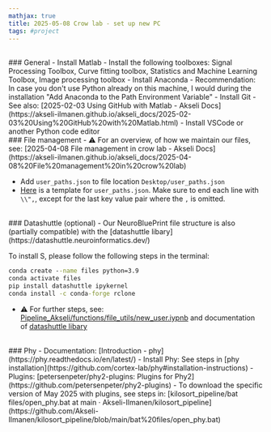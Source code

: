 ```yaml
---
mathjax: true
title: 2025-05-08 Crow lab - set up new PC
tags: #project
---
```

<br>
### General
- Install Matlab
	- Install the following toolboxes: Signal Processing Toolbox, Curve fitting toolbox, Statistics and Machine Learning Toolbox, Image processing toolbox
- Install Anaconda
	- Recommendation: In case you don't use Python already on this machine, I would during the installation "Add Anaconda to the Path Environment Variable"
- Install Git 
	- See also: [2025-02-03 Using GitHub with Matlab - Akseli Docs](https://akseli-ilmanen.github.io/akseli_docs/2025-02-03%20Using%20GitHub%20with%20Matlab.html)
- Install VSCode or another Python code editor

<br>
### File management
- ⚠️ For an overview, of how we maintain our files, see: [2025-04-08 File management in crow lab - Akseli Docs](https://akseli-ilmanen.github.io/akseli_docs/2025-04-08%20File%20management%20in%20crow%20lab)


- Add `user_paths.json` to file location `Desktop/user_paths.json`
- [Here](https://drive.google.com/file/d/1MoUN2TgFkYdIDaFjV-jUbFFC26eJfYpq/view?usp=sharing) is a template for `user_paths.json`. Make sure to end each line with `\\",`, except for the last key value pair where the `,` is omitted. 


<br>
### Datashuttle (optional)
- Our NeuroBluePrint file structure is also (partially compatible) with the [datashuttle libary](https://datashuttle.neuroinformatics.dev/) 

To install S, please follow the following steps in the terminal:
```cmd
conda create --name files python=3.9
conda activate files
pip install datashuttle ipykernel
conda install -c conda-forge rclone
```

- ⚠️ For further steps, see: [Pipeline_Akseli/functions/file_utils/new_user.iypnb](https://github.com/Akseli-Ilmanen/Pipeline_Akseli/blob/main/functions/file_utils/new_user_datteshuttle.ipynb) and documentation of [datashuttle libary](https://datashuttle.neuroinformatics.dev/) 


<br>
### Phy
- Documentation: [Introduction - phy](https://phy.readthedocs.io/en/latest/)
- Install Phy: See steps in [phy installation](https://github.com/cortex-lab/phy#installation-instructions)
- Plugins: [petersenpeter/phy2-plugins: Plugins for Phy2](https://github.com/petersenpeter/phy2-plugins)
- To download the specific version of May 2025 with plugins, see steps in: [kilosort_pipeline/bat files/open_phy.bat at main · Akseli-Ilmanen/kilosort_pipeline](https://github.com/Akseli-Ilmanen/kilosort_pipeline/blob/main/bat%20files/open_phy.bat)



